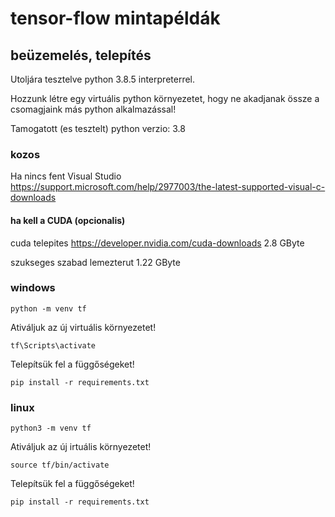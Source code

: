 # tensor-flow mintapéldák

## beüzemelés, telepítés

Utoljára tesztelve python 3.8.5 interpreterrel.

Hozzunk létre egy virtuális python környezetet, hogy ne akadjanak össze a csomagjaink más python alkalmazással!

Tamogatott (es tesztelt) python verzio: 3.8

### kozos

Ha nincs fent Visual Studio
https://support.microsoft.com/help/2977003/the-latest-supported-visual-c-downloads

#### ha kell a CUDA (opcionalis)
cuda telepites
https://developer.nvidia.com/cuda-downloads
2.8 GByte

szukseges szabad lemezterut 1.22 GByte
### windows
```shell
python -m venv tf
```
Ativáljuk az új virtuális környezetet!
```shell
tf\Scripts\activate
```

Telepítsük fel a függőségeket!
```shell
pip install -r requirements.txt
```

### linux
```shell
python3 -m venv tf
```

Ativáljuk az új irtuális környezetet!
```shell
source tf/bin/activate
```

Telepítsük fel a függőségeket!
```shell
pip install -r requirements.txt
```
